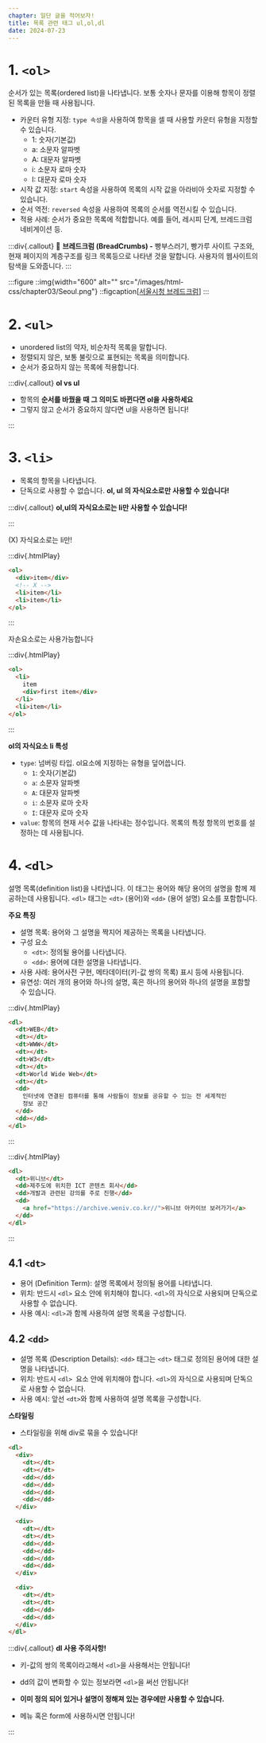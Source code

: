 ```yaml
---
chapter: 일단 글을 적어보자!
title: 목록 관련 태그 ul,ol,dl
date: 2024-07-23
---
```


# 1. `<ol>`

순서가 있는 목록(ordered list)을 나타냅니다. 보통 숫자나 문자를 이용해 항목이 정렬된 목록을 만들 때 사용됩니다.

- 카운터 유형 지정: `type 속성`을 사용하여 항목을 셀 때 사용할 카운터 유형을 지정할 수 있습니다.
  - 1: 숫자(기본값)
  - a: 소문자 알파벳
  - A: 대문자 알파벳
  - i: 소문자 로마 숫자
  - I: 대문자 로마 숫자
- 시작 값 지정: `start` 속성을 사용하여 목록의 시작 값을 아라비아 숫자로 지정할 수 있습니다.
- 순서 역전: `reversed` 속성을 사용하여 목록의 순서를 역전시킬 수 있습니다.
- 적용 사례: 순서가 중요한 목록에 적합합니다. 예를 들어, 레시피 단계, 브레드크럼 네비게이션 등.

:::div{.callout}
🤔 **브레드크럼 (BreadCrumbs) -** 빵부스러기, 빵가루
사이트 구조와, 현재 페이지의 계층구조를 링크 목록등으로 나타낸 것을 말합니다.
사용자의 웹사이트의 탐색을 도와줍니다.
:::

:::figure
::img{width="600" alt="" src="/images/html-css/chapter03/Seoul.png"}
::figcaption[[서울시청 브레드크럼](https://www.seoul.go.kr/realmnews/in/list.do)]
:::

# 2. `<ul>`

- unordered list의 약자, 비순차적 목록을 말합니다.
- 정렬되지 않은, 보통 불릿으로 표현되는 목록을 의미합니다.
- 순서가 중요하지 않는 목록에 적용합니다.

:::div{.callout}
**ol vs ul**

- 항목의 **순서를 바꿨을 때 그 의미도 바뀐다면 ol을 사용하세요**
- 그렇지 않고 순서가 중요하지 않다면 ul을 사용하면 됩니다!

:::

# 3. `<li>`

- 목록의 항목을 나타냅니다.
- 단독으로 사용할 수 없습니다. **ol, ul 의 자식요소로만 사용할 수 있습니다!**

:::div{.callout}
**ol,ul의 자식요소로는 li만 사용할 수 있습니다!**

:::

(X) 자식요소로는 li만!

:::div{.htmlPlay}

```html
<ol>
  <div>item</div>
  <!-- X -->
  <li>item</li>
  <li>item</li>
</ol>
```

:::

자손요소로는 사용가능합니다

:::div{.htmlPlay}

```html
<ol>
  <li>
    item
    <div>first item</div>
  </li>
  <li>item</li>
</ol>
```

:::

**ol의 자식요소 li 특성**

- `type`: 넘버링 타입. ol요소에 지정하는 유형을 덮어씁니다.
  - `1`: 숫자(기본값)
  - `a`: 소문자 알파벳
  - `A`: 대문자 알파벳
  - `i`: 소문자 로마 숫자
  - `I`: 대문자 로마 숫자
- `value`: 항목의 현재 서수 값을 나타내는 정수입니다. 목록의 특정 항목의 번호를 설정하는 데 사용됩니다.

# 4. `<dl>`

설명 목록(definition list)을 나타냅니다. 이 태그는 용어와 해당 용어의 설명을 함께 제공하는데 사용됩니다. `<dl>` 태그는 `<dt>` (용어)와 `<dd>` (용어 설명) 요소를 포함합니다.

**주요 특징**

- 설명 목록: 용어와 그 설명을 짝지어 제공하는 목록을 나타냅니다.
- 구성 요소
  - `<dt>`: 정의될 용어를 나타냅니다.
  - `<dd>`: 용어에 대한 설명을 나타냅니다.
- 사용 사례: 용어사전 구현, 메타데이터(키-값 쌍의 목록) 표시 등에 사용됩니다.
- 유연성: 여러 개의 용어와 하나의 설명, 혹은 하나의 용어와 하나의 설명을 포함할 수 있습니다.

:::div{.htmlPlay}

```html
<dl>
  <dt>WEB</dt>
  <dt></dt>
  <dt>WWW</dt>
  <dt></dt>
  <dt>W3</dt>
  <dt></dt>
  <dt>World Wide Web</dt>
  <dt></dt>
  <dd>
    인터넷에 연결된 컴퓨터를 통해 사람들이 정보를 공유할 수 있는 전 세계적인
    정보 공간
  </dd>
  <dd></dd>
</dl>
```

:::

:::div{.htmlPlay}

```html
<dl>
  <dt>위니브</dt>
  <dd>제주도에 위치한 ICT 콘텐츠 회사</dd>
  <dd>개발과 관련된 강의를 주로 진행</dd>
  <dd>
    <a href="https://archive.weniv.co.kr//">위니브 아카이브 보러가기</a>
  </dd>
</dl>
```

:::

## 4.1 `<dt>`

- 용어 (Definition Term): 설명 목록에서 정의될 용어를 나타냅니다.
- 위치: 반드시 `<dl>` 요소 안에 위치해야 합니다. `<dl>`의 자식으로 사용되며 단독으로 사용할 수 없습니다.
- 사용 예시: `<dl>`과 함께 사용하여 설명 목록을 구성합니다.

## 4.2 `<dd>`

- 설명 목록 (Description Details): `<dd>` 태그는 `<dt>` 태그로 정의된 용어에 대한 설명을 나타냅니다.
- 위치: 반드시 `<dl> `요소 안에 위치해야 합니다. `<dl>`의 자식으로 사용되며 단독으로 사용할 수 없습니다.
- 사용 예시: 앞선 `<dt>`와 함께 사용하여 설명 목록을 구성합니다.

**스타일링**

- 스타일링을 위해 div로 묶을 수 있습니다!

```html
<dl>
  <div>
    <dt></dt>
    <dt></dt>
    <dd></dd>
    <dd></dd>
    <dd></dd>
    <dd></dd>
  </div>

  <div>
    <dt></dt>
    <dt></dt>
    <dd></dd>
    <dd></dd>
    <dd></dd>
    <dd></dd>
  </div>

  <div>
    <dt></dt>
    <dt></dt>
    <dd></dd>
    <dd></dd>
  </div>
</dl>
```

:::div{.callout}
**dl 사용 주의사항!**

- 키-값의 쌍의 목록이라고해서 `<dl>`을 사용해서는 안됩니다!
- dd의 값이 변화할 수 있는 정보라면 `<dl>`을 써선 안됩니다!
- **이미 정의 되어 있거나 설명이 정해져 있는 경우에만 사용할 수 있습니다.**

- 메뉴 혹은 form에 사용하시면 안됩니다!

:::
